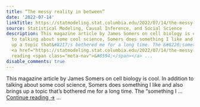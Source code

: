 ```yaml
---
title: “The messy reality in between”
date: '2022-07-14'
linkTitle: https://statmodeling.stat.columbia.edu/2022/07/14/the-messy-reality-in-between/
source: Statistical Modeling, Causal Inference, and Social Science
description: This magazine article by James Somers on cell biology is cool. In addition
  to talking about some cool science, Somers does something I like and also brings
  up a topic that&#8217;s bothered me for a long time. The &#8220;something I &#8230;
  <a href="https://statmodeling.stat.columbia.edu/2022/07/14/the-messy-reality-in-between/">Continue
  reading <span class="meta-nav">&#8594;</span></a> ...
disable_comments: true
---
```

This magazine article by James Somers on cell biology is cool. In addition to talking about some cool science, Somers does something I like and also brings up a topic that&#8217;s bothered me for a long time. The &#8220;something I &#8230; <a href="https://statmodeling.stat.columbia.edu/2022/07/14/the-messy-reality-in-between/">Continue reading <span class="meta-nav">&#8594;</span></a> ...